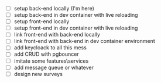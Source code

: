- [ ] setup back-end locally (I'm here)
- [ ] setup back-end in dev container with live reloading
- [ ] setup front-end locally
- [ ] setup front-end in dev container with live reloading
- [ ] link front-end with back-end locally
- [ ] link front-end with back-end in dev container environment
- [ ] add keycloack to all this mess
- [ ] add CRUD with pgbouncer
- [ ] imitate some features\services
- [ ] add message queue or whatever
- [ ] design new surveys
